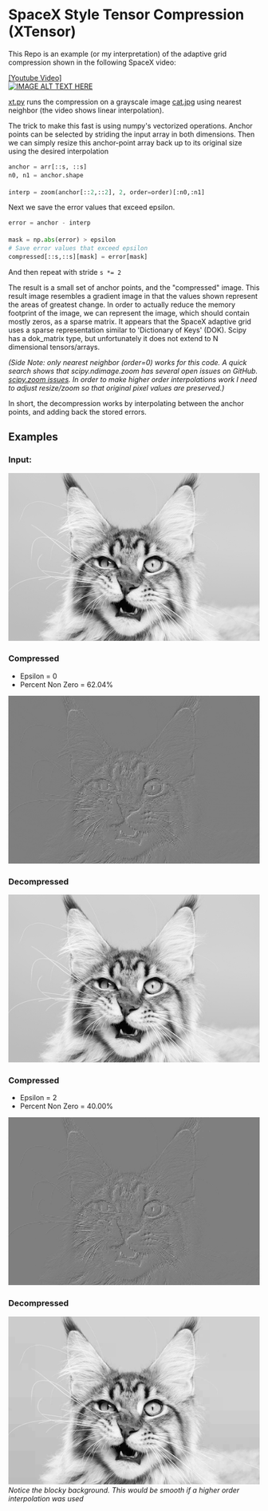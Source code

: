 SpaceX Style Tensor Compression (XTensor)
========================================

This Repo is an example (or my interpretation) of the adaptive grid compression shown
in the following SpaceX video:

[[Youtube Video]](https://youtu.be/txk-VO1hzBY?t=941)  
[![IMAGE ALT TEXT HERE](https://img.youtube.com/vi/txk-VO1hzBY/0.jpg)](https://youtu.be/txk-VO1hzBY?t=941)  

[xt.py](xt.py) runs the compression on a grayscale image [cat.jpg](cat.jpg) 
using nearest neighbor  (the video shows linear interpolation).

The trick to make this fast is using numpy's vectorized operations.
Anchor points can be selected by striding the input array in both dimensions. 
Then we can simply resize this anchor-point array back up to its original
size using the desired interpolation

```python
anchor = arr[::s, ::s]
n0, n1 = anchor.shape

interp = zoom(anchor[::2,::2], 2, order=order)[:n0,:n1]
```

Next we save the error values that exceed epsilon.

```python
error = anchor - interp

mask = np.abs(error) > epsilon
# Save error values that exceed epsilon
compressed[::s,::s][mask] = error[mask]
```

And then repeat with stride `s *= 2`

The result is a small set of anchor points, and the "compressed" image.
This result image resembles a gradient image in that the values shown
represent the areas of greatest change. In order to actually reduce the
memory footprint of the image, we can represent the image, which should contain
mostly zeros, as a sparse matrix. It appears that the SpaceX adaptive grid
uses a sparse representation similar to 'Dictionary of Keys' (DOK). Scipy has a 
dok_matrix type, but unfortunately it does not extend to N dimensional tensors/arrays.

*(Side Note: only nearest neighbor (order=0) works for this code.
A quick search shows that scipy.ndimage.zoom has several open issues on GitHub.
[scipy.zoom issues](https://github.com/scipy/scipy/issues/7324).
In order to make higher order interpolations work I need to adjust resize/zoom
so that original pixel values are preserved.)*


In short, the decompression works by interpolating between the anchor points,
and adding back the stored errors.

## Examples

### Input:  
![alt text](images/cat.png "Cat")
### Compressed
* Epsilon = 0
* Percent Non Zero = 62.04%

![alt text](images/c0.png "Compressed Cat")

### Decompressed
![alt text](images/dc0.png "Decompressed Cat")  




### Compressed
* Epsilon = 2
* Percent Non Zero = 40.00%

![alt text](images/c2.png "Compressed Cat")


### Decompressed
![alt text](images/dc2.png "Decompressed Cat")  
*Notice the blocky background. This would be smooth if a higher order
interpolation was used*
